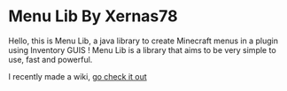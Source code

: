 # Menu Lib By Xernas78

Hello, this is Menu Lib, a java library to create Minecraft menus in a plugin using Inventory GUIS !
Menu Lib is a library that aims to be very simple to use, fast and powerful.

I recently made a wiki, [go check it out](https://github.com/Xernas78/menu-lib/wiki)
